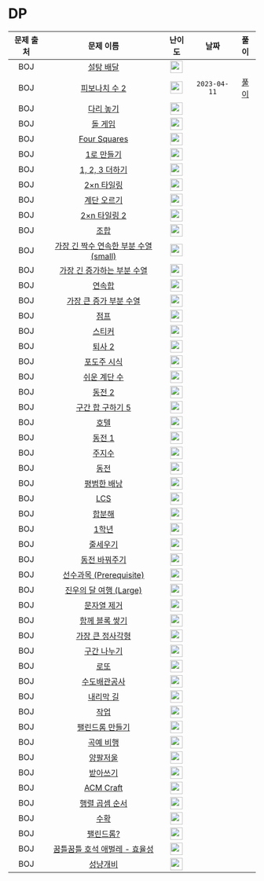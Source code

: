 # DP

| 문제 출처 |                                      문제 이름                                       |                                        난이도                                         |      날짜      |                  풀이                  |
|:-----:|:--------------------------------------------------------------------------------:|:----------------------------------------------------------------------------------:|:------------:|:------------------------------------:|
|  BOJ  |           <a href="https://www.noj.am/2839" target="_blank">설탕 배달</a>            | <img height="25px" width="25px" src="https://static.solved.ac/tier_small/7.svg"/>  |              |                                      |
|  BOJ  |          <a href="https://www.noj.am/2748" target="_blank">피보나치 수 2</a>          | <img height="25px" width="25px" src="https://static.solved.ac/tier_small/5.svg"/>  | `2023-04-11` | [풀이](../BOJ/2748.%20피보나치%20수%202.go) |
|  BOJ  |           <a href="https://www.noj.am/1010" target="_blank">다리 놓기</a>            | <img height="25px" width="25px" src="https://static.solved.ac/tier_small/6.svg"/>  |              |                                      |
|  BOJ  |            <a href="https://www.noj.am/9655" target="_blank">돌 게임</a>            | <img height="25px" width="25px" src="https://static.solved.ac/tier_small/6.svg"/>  |              |                                      |
|  BOJ  |       <a href="https://www.noj.am/17626" target="_blank">Four Squares</a>        | <img height="25px" width="25px" src="https://static.solved.ac/tier_small/8.svg"/>  |              |                                      |
|  BOJ  |           <a href="https://www.noj.am/1463" target="_blank">1로 만들기</a>           | <img height="25px" width="25px" src="https://static.solved.ac/tier_small/8.svg"/>  |              |                                      |
|  BOJ  |        <a href="https://www.noj.am/9095" target="_blank">1, 2, 3 더하기</a>         | <img height="25px" width="25px" src="https://static.solved.ac/tier_small/8.svg"/>  |              |                                      |
|  BOJ  |          <a href="https://www.noj.am/11726" target="_blank">2×n 타일링</a>          | <img height="25px" width="25px" src="https://static.solved.ac/tier_small/8.svg"/>  |              |                                      |
|  BOJ  |           <a href="https://www.noj.am/2579" target="_blank">계단 오르기</a>           | <img height="25px" width="25px" src="https://static.solved.ac/tier_small/8.svg"/>  |              |                                      |
|  BOJ  |         <a href="https://www.noj.am/11727" target="_blank">2×n 타일링 2</a>         | <img height="25px" width="25px" src="https://static.solved.ac/tier_small/8.svg"/>  |              |                                      |
|  BOJ  |             <a href="https://www.noj.am/2407" target="_blank">조합</a>             | <img height="25px" width="25px" src="https://static.solved.ac/tier_small/8.svg"/>  |              |                                      |
|  BOJ  | <a href="https://www.noj.am/22857" target="_blank">가장 긴 짝수 연속한 부분 수열 (small)</a> | <img height="25px" width="25px" src="https://static.solved.ac/tier_small/8.svg"/>  |              |                                      |
|  BOJ  |      <a href="https://www.noj.am/11053" target="_blank">가장 긴 증가하는 부분 수열</a>      | <img height="25px" width="25px" src="https://static.solved.ac/tier_small/9.svg"/>  |              |                                      |
|  BOJ  |            <a href="https://www.noj.am/1912" target="_blank">연속합</a>             | <img height="25px" width="25px" src="https://static.solved.ac/tier_small/9.svg"/>  |              |                                      |
|  BOJ  |       <a href="https://www.noj.am/11055" target="_blank">가장 큰 증가 부분 수열</a>       | <img height="25px" width="25px" src="https://static.solved.ac/tier_small/9.svg"/>  |              |                                      |
|  BOJ  |             <a href="https://www.noj.am/1890" target="_blank">점프</a>             | <img height="25px" width="25px" src="https://static.solved.ac/tier_small/9.svg"/>  |              |                                      |
|  BOJ  |            <a href="https://www.noj.am/9465" target="_blank">스티커</a>             | <img height="25px" width="25px" src="https://static.solved.ac/tier_small/10.svg"/> |              |                                      |
|  BOJ  |           <a href="https://www.noj.am/15486" target="_blank">퇴사 2</a>            | <img height="25px" width="25px" src="https://static.solved.ac/tier_small/10.svg"/> |              |                                      |
|  BOJ  |           <a href="https://www.noj.am/2156" target="_blank">포도주 시식</a>           | <img height="25px" width="25px" src="https://static.solved.ac/tier_small/10.svg"/> |              |                                      |
|  BOJ  |          <a href="https://www.noj.am/10844" target="_blank">쉬운 계단 수</a>          | <img height="25px" width="25px" src="https://static.solved.ac/tier_small/10.svg"/> |              |                                      |
|  BOJ  |            <a href="https://www.noj.am/2294" target="_blank">동전 2</a>            | <img height="25px" width="25px" src="https://static.solved.ac/tier_small/10.svg"/> |              |                                      |
|  BOJ  |        <a href="https://www.noj.am/11660" target="_blank">구간 합 구하기 5</a>         | <img height="25px" width="25px" src="https://static.solved.ac/tier_small/10.svg"/> |              |                                      |
|  BOJ  |             <a href="https://www.noj.am/1106" target="_blank">호텔</a>             | <img height="25px" width="25px" src="https://static.solved.ac/tier_small/11.svg"/> |              |                                      |
|  BOJ  |            <a href="https://www.noj.am/2293" target="_blank">동전 1</a>            | <img height="25px" width="25px" src="https://static.solved.ac/tier_small/11.svg"/> |              |                                      |
|  BOJ  |            <a href="https://www.noj.am/15724" target="_blank">주지수</a>            | <img height="25px" width="25px" src="https://static.solved.ac/tier_small/10.svg"/> |              |                                      |
|  BOJ  |             <a href="https://www.noj.am/9084" target="_blank">동전</a>             | <img height="25px" width="25px" src="https://static.solved.ac/tier_small/11.svg"/> |              |                                      |
|  BOJ  |          <a href="https://www.noj.am/12865" target="_blank">평범한 배낭</a>           | <img height="25px" width="25px" src="https://static.solved.ac/tier_small/11.svg"/> |              |                                      |
|  BOJ  |            <a href="https://www.noj.am/9251" target="_blank">LCS</a>             | <img height="25px" width="25px" src="https://static.solved.ac/tier_small/11.svg"/> |              |                                      |
|  BOJ  |            <a href="https://www.noj.am/2225" target="_blank">합분해</a>             | <img height="25px" width="25px" src="https://static.solved.ac/tier_small/11.svg"/> |              |                                      |
|  BOJ  |            <a href="https://www.noj.am/5557" target="_blank">1학년</a>             | <img height="25px" width="25px" src="https://static.solved.ac/tier_small/11.svg"/> |              |                                      |
|  BOJ  |            <a href="https://www.noj.am/2631" target="_blank">줄세우기</a>            | <img height="25px" width="25px" src="https://static.solved.ac/tier_small/11.svg"/> |              |                                      |
|  BOJ  |          <a href="https://www.noj.am/2624" target="_blank">동전 바꿔주기</a>           | <img height="25px" width="25px" src="https://static.solved.ac/tier_small/11.svg"/> |              |                                      |
|  BOJ  |    <a href="https://www.noj.am/14567" target="_blank">선수과목 (Prerequisite)</a>    | <img height="25px" width="25px" src="https://static.solved.ac/tier_small/11.svg"/> |              |                                      |
|  BOJ  |     <a href="https://www.noj.am/17485" target="_blank">진우의 달 여행 (Large)</a>      | <img height="25px" width="25px" src="https://static.solved.ac/tier_small/11.svg"/> |              |                                      |
|  BOJ  |          <a href="https://www.noj.am/21941" target="_blank">문자열 제거</a>           | <img height="25px" width="25px" src="https://static.solved.ac/tier_small/11.svg"/> |              |                                      |
|  BOJ  |         <a href="https://www.noj.am/18427" target="_blank">함께 블록 쌓기</a>          | <img height="25px" width="25px" src="https://static.solved.ac/tier_small/12.svg"/> |              |                                      |
|  BOJ  |         <a href="https://www.noj.am/1915" target="_blank">가장 큰 정사각형</a>          | <img height="25px" width="25px" src="https://static.solved.ac/tier_small/12.svg"/> |              |                                      |
|  BOJ  |           <a href="https://www.noj.am/2228" target="_blank">구간 나누기</a>           | <img height="25px" width="25px" src="https://static.solved.ac/tier_small/12.svg"/> |              |                                      |
|  BOJ  |             <a href="https://www.noj.am/2758" target="_blank">로또</a>             | <img height="25px" width="25px" src="https://static.solved.ac/tier_small/12.svg"/> |              |                                      |
|  BOJ  |           <a href="https://www.noj.am/2073" target="_blank">수도배관공사</a>           | <img height="25px" width="25px" src="https://static.solved.ac/tier_small/12.svg"/> |              |                                      |
|  BOJ  |           <a href="https://www.noj.am/1520" target="_blank">내리막 길</a>            | <img height="25px" width="25px" src="https://static.solved.ac/tier_small/12.svg"/> |              |                                      |
|  BOJ  |             <a href="https://www.noj.am/2056" target="_blank">작업</a>             | <img height="25px" width="25px" src="https://static.solved.ac/tier_small/12.svg"/> |              |                                      |
|  BOJ  |          <a href="https://www.noj.am/1695" target="_blank">팰린드롬 만들기</a>          | <img height="25px" width="25px" src="https://static.solved.ac/tier_small/12.svg"/> |              |                                      |
|  BOJ  |           <a href="https://www.noj.am/21923" target="_blank">곡예 비행</a>           | <img height="25px" width="25px" src="https://static.solved.ac/tier_small/12.svg"/> |              |                                      |
|  BOJ  |            <a href="https://www.noj.am/2629" target="_blank">양팔저울</a>            | <img height="25px" width="25px" src="https://static.solved.ac/tier_small/13.svg"/> |              |                                      |
|  BOJ  |           <a href="https://www.noj.am/20542" target="_blank">받아쓰기</a>            | <img height="25px" width="25px" src="https://static.solved.ac/tier_small/13.svg"/> |              |                                      |
|  BOJ  |         <a href="https://www.noj.am/1005" target="_blank">ACM Craft</a>          | <img height="25px" width="25px" src="https://static.solved.ac/tier_small/13.svg"/> |              |                                      |
|  BOJ  |         <a href="https://www.noj.am/11049" target="_blank">행렬 곱셈 순서</a>          | <img height="25px" width="25px" src="https://static.solved.ac/tier_small/13.svg"/> |              |                                      |
|  BOJ  |             <a href="https://www.noj.am/1823" target="_blank">수확</a>             | <img height="25px" width="25px" src="https://static.solved.ac/tier_small/13.svg"/> |              |                                      |
|  BOJ  |           <a href="https://www.noj.am/10942" target="_blank">팰린드롬?</a>           | <img height="25px" width="25px" src="https://static.solved.ac/tier_small/13.svg"/> |              |                                      |
|  BOJ  |     <a href="https://www.noj.am/20181" target="_blank">꿈틀꿈틀 호석 애벌레 - 효율성</a>     | <img height="25px" width="25px" src="https://static.solved.ac/tier_small/14.svg"/> |              |                                      |
|  BOJ  |            <a href="https://www.noj.am/3687" target="_blank">성냥개비</a>            | <img height="25px" width="25px" src="https://static.solved.ac/tier_small/14.svg"/> |              |                                      |
